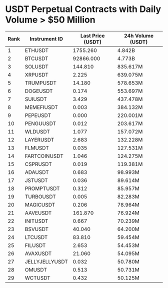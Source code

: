 # USDT Perpetual Contracts with Daily Volume > $50 Million

| Rank | Instrument ID | Last Price (USDT) | 24h Volume (USDT) |
|------|---------------|-------------------|-------------------|
| 1 | ETHUSDT | 1755.260 | 4.842B |
| 2 | BTCUSDT | 92866.000 | 4.773B |
| 3 | SOLUSDT | 144.810 | 835.617M |
| 4 | XRPUSDT | 2.225 | 639.075M |
| 5 | TRUMPUSDT | 14.180 | 578.653M |
| 6 | DOGEUSDT | 0.174 | 553.697M |
| 7 | SUIUSDT | 3.429 | 437.478M |
| 8 | MEMEFIUSDT | 0.003 | 384.132M |
| 9 | PEPEUSDT | 0.000 | 220.001M |
| 10 | PENGUUSDT | 0.012 | 203.617M |
| 11 | WLDUSDT | 1.077 | 157.072M |
| 12 | LAYERUSDT | 2.683 | 132.228M |
| 13 | FLMUSDT | 0.035 | 127.531M |
| 14 | FARTCOINUSDT | 1.046 | 124.275M |
| 15 | CSPRUSDT | 0.019 | 119.381M |
| 16 | ADAUSDT | 0.683 | 98.993M |
| 17 | JSTUSDT | 0.036 | 89.614M |
| 18 | PROMPTUSDT | 0.312 | 85.957M |
| 19 | TURBOUSDT | 0.005 | 82.283M |
| 20 | MAGICUSDT | 0.206 | 78.964M |
| 21 | AAVEUSDT | 161.870 | 76.924M |
| 22 | INITUSDT | 0.667 | 70.239M |
| 23 | BSVUSDT | 40.040 | 64.200M |
| 24 | LTCUSDT | 83.810 | 59.454M |
| 25 | FILUSDT | 2.653 | 54.453M |
| 26 | AVAXUSDT | 21.060 | 54.095M |
| 27 | JELLYJELLYUSDT | 0.032 | 50.780M |
| 28 | OMUSDT | 0.513 | 50.731M |
| 29 | WCTUSDT | 0.432 | 50.125M |
